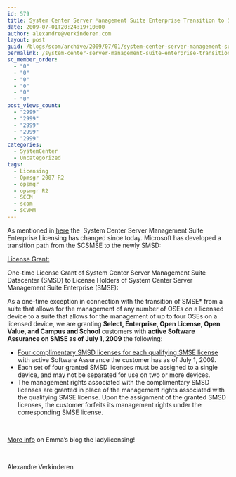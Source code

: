 ```yaml
---
id: 579
title: System Center Server Management Suite Enterprise Transition to System Management Suite Datacenter
date: 2009-07-01T20:24:19+10:00
author: alexandre@verkinderen.com
layout: post
guid: /blogs/scom/archive/2009/07/01/system-center-server-management-suite-enterprise-transition-to-system-management-suite-datacenter.aspx
permalink: /system-center-server-management-suite-enterprise-transition-to-system-management-suite-datacenter/
sc_member_order:
  - "0"
  - "0"
  - "0"
  - "0"
  - "0"
  - "0"
post_views_count:
  - "2999"
  - "2999"
  - "2999"
  - "2999"
  - "2999"
categories:
  - SystemCenter
  - Uncategorized
tags:
  - Licensing
  - Opmsgr 2007 R2
  - opsmgr
  - opsmgr R2
  - SCCM
  - scom
  - SCVMM
---
```

As mentioned in <a href="http://scug.be/blogs/scom/archive/2009/06/06/changes-effective-july-1st-to-system-center-server-management-suite-enterprise-licensing.aspx" target="_blank">here</a> the&#160; System Center Server Management Suite Enterprise Licensing has changed since today. Microsoft has developed a transition path from the SCSMSE to the newly SMSD:

<u>License Grant:</u>

One-time License Grant of System Center Server Management Suite Datacenter (SMSD) to License Holders of System Center Server Management Suite Enterprise (SMSE): 

As a one-time exception in connection with the transition of SMSE* from a suite that allows for the management of any number of OSEs on a licensed device to a suite that allows for the management of up to four OSEs on a licensed device, we are granting **Select, Enterprise, Open License, Open Value, and Campus and School** customers with **active Software Assurance on SMSE as of July 1, 2009** the following: 

  * <u>Four complimentary SMSD licenses for each qualifying SMSE license</u> with active Software Assurance the customer has as of July 1, 2009. 
  * Each set of four granted SMSD licenses must be assigned to a single device, and may not be separated for use on two or more devices. 
  * The management rights associated with the complimentary SMSD licenses are granted in place of the management rights associated with the qualifying SMSE license. Upon the assignment of the granted SMSD licenses, the customer forfeits its management rights under the corresponding SMSE license.

&#160;

<a href="http://ladylicensing.spaces.live.com/Blog/cns!87F95F1B5B21B01E!1814.entry" target="_blank">More info</a> on Emma’s blog the ladylicensing! 

&#160;

Alexandre Verkinderen